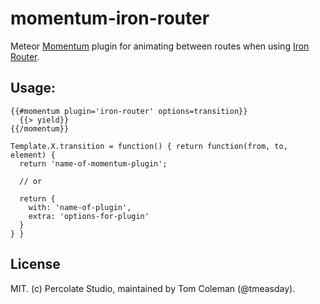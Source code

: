 momentum-iron-router
====================

Meteor [Momentum](https://github.com/percolatestudio/meteor-momentum) plugin for animating between routes when using [Iron Router](https://github.com/EventedMind/iron-router).

## Usage:

```
{{#momentum plugin='iron-router' options=transition}}
  {{> yield}}
{{/momentum}}
```

```
Template.X.transition = function() { return function(from, to, element) {
  return 'name-of-momentum-plugin';
  
  // or
  
  return {
    with: 'name-of-plugin',
    extra: 'options-for-plugin'
  }
} }
```

## License 

MIT. (c) Percolate Studio, maintained by Tom Coleman (@tmeasday).
